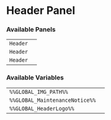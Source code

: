 # Header Panel

### Available Panels
|||
|---|---|
| `Header` |
| `Header` |
| `Header` |

### Available Variables
|||
|---|---|
| `%%GLOBAL_IMG_PATH%%` |
| `%%GLOBAL_MaintenanceNotice%%` |
| `%%GLOBAL_HeaderLogo%%` |
